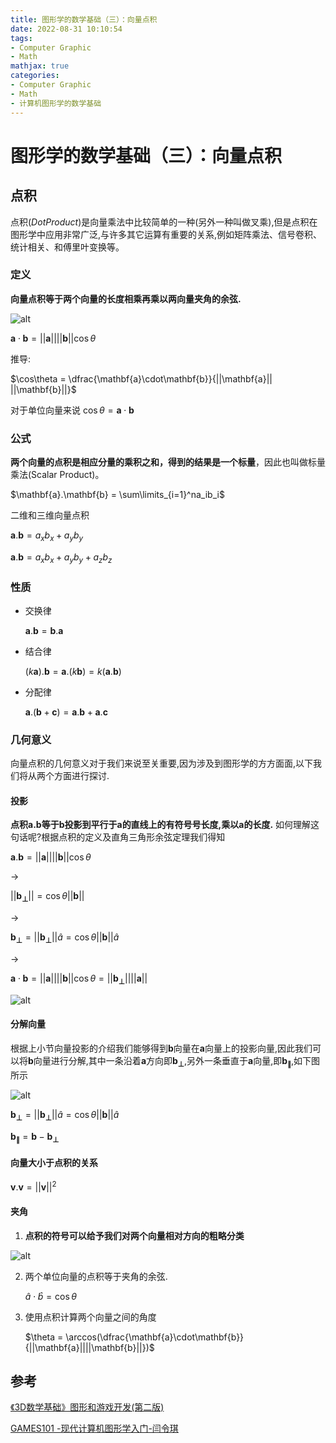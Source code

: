 ```yaml
---
title: 图形学的数学基础（三）：向量点积
date: 2022-08-31 10:10:54
tags:
- Computer Graphic
- Math
mathjax: true
categories:
- Computer Graphic
- Math
- 计算机图形学的数学基础
---
```


# 图形学的数学基础（三）：向量点积

## 点积
点积($Dot Product$)是向量乘法中比较简单的一种(另外一种叫做叉乘),但是点积在图形学中应用非常广泛,与许多其它运算有重要的关系,例如矩阵乘法、信号卷积、统计相关、和傅里叶变换等。

### 定义
**向量点积等于两个向量的长度相乘再乘以两向量夹角的余弦.**

![alt](图形学的数学基础（三）：向量点积/1.jpg)

$\mathbf{a}\cdot\mathbf{b} = ||\mathbf{a}|| ||\mathbf{b}||\cos{\theta}$

推导:

$\cos\theta = \dfrac{\mathbf{a}\cdot\mathbf{b}}{||\mathbf{a}|| ||\mathbf{b}||}$

对于单位向量来说
$\cos\theta = \mathbf{a}\cdot\mathbf{b}$


### 公式
**两个向量的点积是相应分量的乘积之和，得到的结果是一个标量**，因此也叫做标量乘法(Scalar Product)。

$\mathbf{a}.\mathbf{b} = \sum\limits_{i=1}^na_ib_i$

二维和三维向量点积

$\mathbf{a}.\mathbf{b} = a_xb_x + a_yb_y$

$\mathbf{a}.\mathbf{b} = a_xb_x + a_yb_y + a_zb_z$

### 性质
- 交换律

    $\mathbf{a}.\mathbf{b} = \mathbf{b}.\mathbf{a}$

- 结合律
    
    $(k\mathbf{a}).\mathbf{b} = \mathbf{a}.(k\mathbf{b}) = k(\mathbf{a}.\mathbf{b})$
   
    
- 分配律
    
     $\mathbf{a}.(\mathbf{b} + \mathbf{c}) = \mathbf{a}.\mathbf{b} + \mathbf{a}.\mathbf{c}$
     
### 几何意义
向量点积的几何意义对于我们来说至关重要,因为涉及到图形学的方方面面,以下我们将从两个方面进行探讨.

#### 投影
**点积$\mathbf{a}.\mathbf{b}$等于$\mathbf{b}$投影到平行于$\mathbf{a}$的直线上的有符号号长度,乘以$\mathbf{a}$的长度.**
如何理解这句话呢?根据点积的定义及直角三角形余弦定理我们得知

$\mathbf{a}.\mathbf{b} = ||\mathbf{a}|| ||\mathbf{b}||\cos\theta$

->

$||\mathbf{b_⊥}|| = \cos\theta ||\mathbf{b}||$

->

$\mathbf{b_⊥} = ||\mathbf{b_⊥}||\hat{a} = \cos\theta||\mathbf{b}||\hat{a}$

->

$\mathbf{a}\cdot\mathbf{b} = ||\mathbf{a}||||\mathbf{b}|| \cos\theta = ||\mathbf{b_⊥}|| ||  \mathbf{a}||$

![alt](图形学的数学基础（三）：向量点积/2.jpg)

#### 分解向量
根据上小节向量投影的介绍我们能够得到$\mathbf{b}$向量在$\mathbf{a}$向量上的投影向量,因此我们可以将$\mathbf{b}$向量进行分解,其中一条沿着$\mathbf{a}$方向即$\mathbf{b_⊥}$,另外一条垂直于$\mathbf{a}$向量,即$\mathbf{b_∥}$,如下图所示

![alt](图形学的数学基础（三）：向量点积/3.jpg)

$\mathbf{b_⊥} = ||\mathbf{b_⊥}|| \hat{a} = \cos\theta ||\mathbf{b}|| \hat{a}$

$\mathbf{b_∥} = \mathbf{b} - \mathbf{b_⊥}$

#### 向量大小于点积的关系

$\mathbf{v}.\mathbf{v} = ||\mathbf{v}||^2$

#### 夹角
1. **点积的符号可以给予我们对两个向量相对方向的粗略分类**

![alt](图形学的数学基础（三）：向量点积/4.jpg)

2. 两个单位向量的点积等于夹角的余弦.

    $\hat{a}\cdot\hat{b} = \cos\theta$
    
4. 使用点积计算两个向量之间的角度

    $\theta = \arccos(\dfrac{\mathbf{a}\cdot\mathbf{b}}{||\mathbf{a}||||\mathbf{b}||})$

## 参考
[《3D数学基础》图形和游戏开发(第二版)](https://item.jd.com/12659881.html)

[GAMES101 -现代计算机图形学入门-闫令琪](https://www.bilibili.com/video/BV1X7411F744?p=2&vd_source=b3b87210888ec87be647603921054a36)

